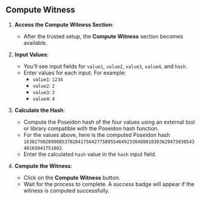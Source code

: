 ## Compute Witness
1. **Access the Compute Witness Section**:
   - After the trusted setup, the **Compute Witness** section becomes available.

2. **Input Values**:
   - You'll see input fields for `value1`, `value2`, `value3`, `value4`, and `hash`.
   - Enter values for each input. For example:
     - `value1`: `1234`
     - `value2`: `2`
     - `value3`: `3`
     - `value4`: `4`

3. **Calculate the Hash**:
   - Compute the Poseidon hash of the four values using an external tool or library compatible with the Poseidon hash function.
   - For the values above, here is the computed Poseidon hash `16382790289988537028417564277589554649233048801038362947503054340165041751802`.
   - Enter the calculated `hash` value in the `hash` input field.

4. **Compute the Witness**:
   - Click on the **Compute Witness** button.
   - Wait for the process to complete. A success badge will appear if the witness is computed successfully.